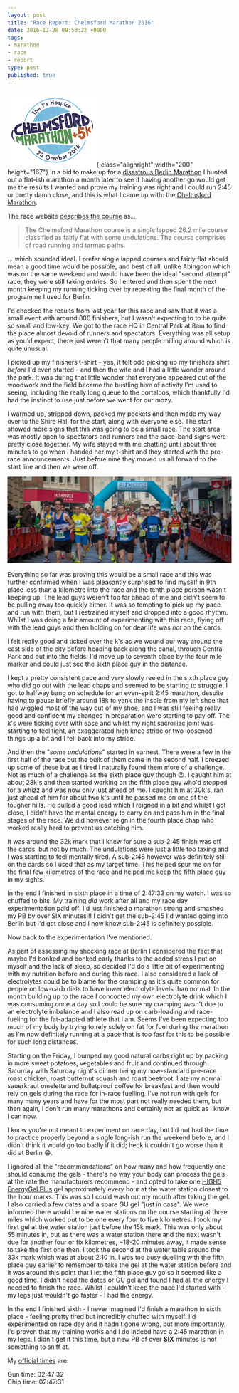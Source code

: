 ```yaml
---
layout: post
title: "Race Report: Chelmsford Marathon 2016"
date: 2016-12-28 09:50:22 +0000
tags:
- marathon
- race
- report
type: post
published: true
---
```


![Chelmsford Marathon - 23 October 2016](/assets/chelmsford-marathon-logo.jpg){:class="alignright" width="200" height="167"} In a bid to make up for a [disastrous Berlin Marathon](https://barefootrunner.co.uk/berlin-marathon-2016) I hunted out a flat-ish marathon a month later to see if having another go would get me the results I wanted and prove my training was right and I could run 2:45 or pretty damn close, and this is what I came up with: the [Chelmsford Marathon](http://www.chelmsfordmarathon.org.uk/).

The race website [describes the course](http://www.chelmsfordmarathon.org.uk/course-2016/) as...

> The Chelmsford Marathon course is a single lapped 26.2 mile course classified as fairly flat with some undulations. The course comprises of road running and tarmac paths.

... which sounded ideal. I prefer single lapped courses and fairly flat should mean a good time would be possible, and best of all, unlike Abingdon which was on the same weekend and would have been the ideal "second attempt" race, they were still taking entries.  So I entered and then spent the next month keeping my running ticking over by repeating the final month of the programme I used for Berlin.

I'd checked the results from last year for this race and saw that it was a small event with around 800 finishers, but I wasn't expecting to to be quite so small and low-key.  We got to the race HQ in Central Park at 8am to find the place almost devoid of runners and spectators.  Everything was all setup as you'd expect, there just weren't that many people milling around which is quite unusual.

I picked up my finishers t-shirt - yes, it felt odd picking up my finishers shirt _before_ I'd even started - and then the wife and I had a little wonder around the park. It was during that little wonder that everyone appeared out of the woodwork and the field became the bustling hive of activity I'm used to seeing, including the really long queue to the portaloos, which thankfully I'd had the instinct to use just before we went for our mozy.

I warmed up, stripped down, packed my pockets and then made my way over to the Shire Hall for the start, along with everyone else. The start showed more signs that this was going to be a small race. The start area was mostly open to spectators and runners and the pace-band signs were pretty close together. My wife stayed with me chatting until about three minutes to go when I handed her my t-shirt and they started with the pre-race announcements. Just before nine they moved us all forward to the start line and then we were off.

![Start of the 2016 Chelmsford Marathon](/assets/chelmsford-marathon-start-2016.jpg "Where's the wally?")

Everything so far was proving this would be a small race and this was further confirmed when I was pleasantly surprised to find myself in 9th place less than a kilometre into the race and the tenth place person wasn't keeping up. The lead guys weren't too far ahead of me and didn't seem to be pulling away too quickly either. It was so tempting to pick up my pace and run with them, but I restrained myself and dropped into a good rhythm. Whilst I was doing a fair amount of experimenting with this race, flying off with the lead guys and then holding on for dear life was _not_ on the cards.

I felt really good and ticked over the k's as we wound our way around the east side of the city before heading back along the canal, through Central Park and out into the fields. I'd move up to seventh place by the four mile marker and could just see the sixth place guy in the distance.

I kept a pretty consistent pace and very slowly reeled in the sixth place guy who did go out with the lead chaps and seemed to be starting to struggle. I got to halfway bang on schedule for an even-split 2:45 marathon, despite having to pause briefly around 18k to yank the insole from my left shoe that had wiggled most of the way out of my shoe, and I was still feeling really good and confident my changes in preparation were starting to pay off. The k's were ticking over with ease and whilst my right sacroiliac joint was starting to feel tight, an exaggerated high knee stride or two loosened things up a bit and I fell back into my stride.

And then the "_some undulations_" started in earnest.  There were a few in the first half of the race but the bulk of them came in the second half. I breezed up some of these but as I tired I naturally found them more of a challenge. Not as much of a challenge as the sixth place guy though 😉. I caught him at about 28k's and then started working on the fifth place guy who'd stopped for a whizz and was now only just ahead of me. I caught him at 30k's, ran just ahead of him for about two k's until he passed me on one of the tougher hills. He pulled a good lead which I reigned in a bit and whilst I got close, I didn't have the mental energy to carry on and pass him in the final stages of the race.  We did however reign in the fourth place chap who worked really hard to prevent us catching him.

It was around the 32k mark that I knew for sure a sub-2:45 finish was off the cards, but not by much.  The undulations were just a little too taxing and I was starting to feel mentally tired. A sub-2:48 however was definitely still on the cards so I used that as my target time.  This helped spur me on for the final few kilometres of the race and helped me keep the fifth place guy in my sights.

In the end I finished in sixth place in a time of 2:47:33 on my watch. I was so chuffed to bits. My training _did_ work after all and my race day experimentation paid off. I'd just finished a marathon strong and smashed my PB by over SIX minutes!!! I didn't get the sub-2:45 I'd wanted going into Berlin but I'd got close and I now know sub-2:45 is definitely possible.

Now back to the experimentation I've mentioned.

As part of assessing my shocking race at Berlin I considered the fact that maybe I'd bonked and bonked early thanks to the added stress I put on myself and the lack of sleep, so decided I'd do a little bit of experimenting with my nutrition before and during this race. I also considered a lack of electrolytes could be to blame for the cramping as it's quite common for people on low-carb diets to have lower electrolyte levels than normal.  In the month building up to the race I concocted my own electrolyte drink which I was consuming once a day so I could be sure my cramping wasn't due to an electrolyte imbalance and I also read up on carb-loading and race-fueling for the fat-adapted athlete that I am.  Seems I've been expecting too much of my body by trying to rely solely on fat for fuel during the marathon as I'm now definitely running at a pace that is too fast for this to be possible for such long distances.

Starting on the Friday, I bumped my good natural carbs right up by packing in more sweet potatoes, vegetables and fruit and continued through Saturday with Saturday night's dinner being my now-standard pre-race roast chicken, roast butternut squash and roast beetroot.  I ate my normal sauerkraut omelette and bulletproof coffee for breakfast and then would rely on gels during the race for in-race fuelling.  I've not run with gels for many many years and have for the most part not really needed them, but then again, I don't run many marathons and certainly not as quick as I know I can now.

I know you're not meant to experiment on race day, but I'd not had the time to practice properly beyond a single long-ish run the weekend before, and I didn't think it would go too badly if it did; heck it couldn't go worse than it did at Berlin 😁.

I ignored all the "recommendations" on how many and how frequently one should consume the gels - there's no way your body can process the gels at the rate the manufacturers recommend - and opted to take one [HIGH5 EnergyGel Plus](http://highfive.co.uk/product/caffeine/energy-gel-plus/) gel approximately every hour at the water station closest to the hour marks. This was so I could wash out my mouth after taking the gel. I also carried a few dates and a spare GU gel "just in case". We were informed there would be nine water stations on the course starting at three miles which worked out to be one every four to five kilometres.  I took my first gel at the water station just before the 15k mark. This was only about 55 minutes in, but as there was a water station there and the next wasn't due for another four or fix kilometres, ~18-20 minutes away, it made sense to take the first one then. I took the second at the water table around the 33k mark which was at about 2:10 in. I was too busy duelling with the fifth place guy earlier to remember to take the gel at the water station before and it was around this point that I let the fifth place guy go so it seemed like a good time.  I didn't need the dates or GU gel and found I had all the energy I needed to finish the race. Whilst I couldn't keep the pace I'd started with - my legs just wouldn't go faster - I had the energy.

In the end I finished sixth - I never imagined I'd finish a marathon in sixth place - feeling pretty tired but incredibly chuffed with myself. I'd experimented on race day and it hadn't gone wrong, but more importantly, I'd proven that my training works and I do indeed have a 2:45 marathon in my legs. I didn't get it this time, but a new PB of over **SIX** minutes is not something to sniff at.

My [official times](http://niceworkevents.blogspot.co.uk/2016/10/sunday-23rd-october-2016-chelmsford.html) are:

Gun time: 02:47:32  
Chip time: 02:47:31
